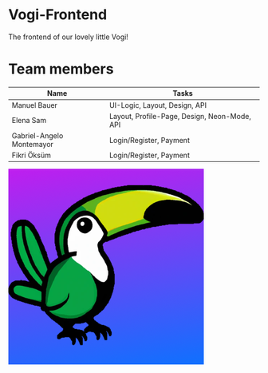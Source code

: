 # Vogi-Frontend
The frontend of our lovely little Vogi!

# Team members
|Name                       | Tasks |
|-----                      | -------- |
|Manuel Bauer               | UI-Logic, Layout, Design, API |
|Elena Sam                  | Layout, Profile-Page, Design, Neon-Mode, API |
|Gabriel-Angelo Montemayor  | Login/Register, Payment |
|Fikri Öksüm                | Login/Register, Payment |

![Vogi-Logo](public/vogi_logo.png "Vogi-Logo")
